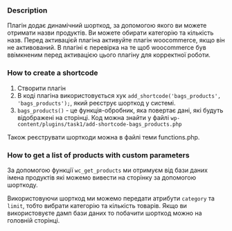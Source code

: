 ### Description

Плагін додає динамічний шорткод, за допомогою якого ви можете отримати назви продуктів. Ви можете обирати категорію та кількість назв. Перед активацієй плагіна активуйте плагін woocommerce, якщо він не активований. В плагіні є перевірка на те щоб woocommerce був ввімкненим перед активацією цього плагіну для корректної роботи.

### How to create a shortcode

1. Створити плагін
2. В коді плагіна використовується хук
   `add_shortcode('bags_products', 'bags_products');`, який реєструє шорткод у системі.
3. `bags_products()` - це функція-обробник, яка повертає дані, які будуть відображені на сторінці. Код можна знайти у файлі `wp-content/plugins/task1/add-shortcode-bags_products.php`

Також реєструвати шорткоди можна в файлі теми functions.php.


### How to get a list of products with custom parameters
За допомогою функції `wc_get_products` ми отримуєм від бази даних імена продуктів які можемо вивести на сторінку за допомогою шорткоду.

Використовуючи шорткод ми можемо передати атрибути `category` та `limit`, тобто вибрати категорію та кількість товарів. Якщо ви використовуєте дамп бази даних то побачити шорткод можно на головній сторінці.